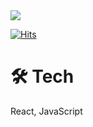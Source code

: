 <div><img src="https://capsule-render.vercel.app/api?type=waving&color=0:521cf2,100:42c330&height=200&section=header&text=COB&fontSize=90" /></div>

[![Hits](https://hits.seeyoufarm.com/api/count/incr/badge.svg?url=https%3A%2F%2Fgithub.com%2FCodeCloud-at-DGU%2FCodeCloud&count_bg=%23CEDBC5&title_bg=%23555555&icon=joomla.svg&icon_color=%23E7E7E7&title=CodeCloud&edge_flat=false)](https://hits.seeyoufarm.com)

# 🛠️ Tech

React, JavaScript